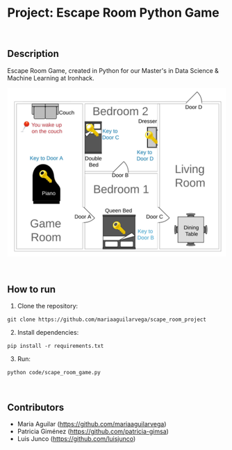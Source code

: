 
# Project: Escape Room Python Game

<br />


## Description

Escape Room Game, created in Python for our Master's in Data Science & Machine Learning at Ironhack.

![Game Map](escape-room-plan.jpg)


<br />


## How to run


1. Clone the repository:

```shell
git clone https://github.com/mariaaguilarvega/scape_room_project
```

2. Install dependencies:

```shell
pip install -r requirements.txt
```


3. Run:

```shell
python code/scape_room_game.py
```

<br />


## Contributors

- Maria Aguilar (https://github.com/mariaaguilarvega)
- Patricia Giménez (https://github.com/patricia-gimsa)
- Luis Junco (https://github.com/luisjunco)

<br />

